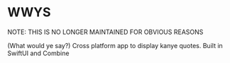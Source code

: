 # WWYS

NOTE: THIS IS NO LONGER MAINTAINED FOR OBVIOUS REASONS

(What would ye say?) Cross platform app to display kanye quotes. Built in SwiftUI and Combine
